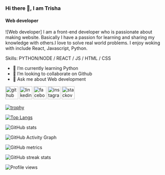 ### Hi there 👋, I am Trisha
#### Web developer
![Web developer]
I am a front-end developer who is passionate about making website.  Basically I have a passion for learning and sharing my knowledge with others.I love to solve real world problems. I enjoy woking with include React, Javascript, Python.

Skills: PYTHON/NODE / REACT / JS / HTML / CSS

- 🌱 I’m currently learning Python 
- 👯 I’m looking to collaborate on Github 
- 💬 Ask me about Web development 


[<img src='https://cdn.jsdelivr.net/npm/simple-icons@3.0.1/icons/github.svg' alt='github' height='40'>](https://github.com/Trisha-roy)  [<img src='https://cdn.jsdelivr.net/npm/simple-icons@3.0.1/icons/linkedin.svg' alt='linkedin' height='40'>](https://www.linkedin.com/in/Trisha/)  [<img src='https://cdn.jsdelivr.net/npm/simple-icons@3.0.1/icons/facebook.svg' alt='facebook' height='40'>](https://www.facebook.com/Trisha)  [<img src='https://cdn.jsdelivr.net/npm/simple-icons@3.0.1/icons/instagram.svg' alt='instagram' height='40'>](https://www.instagram.com/TRISHA/)  [<img src='https://cdn.jsdelivr.net/npm/simple-icons@3.0.1/icons/stackoverflow.svg' alt='stackoverflow' height='40'>](https://stackoverflow.com/users/Trisha)  

[![trophy](https://github-profile-trophy.vercel.app/?username=Trisha-roy)](https://github.com/ryo-ma/github-profile-trophy)

[![Top Langs](https://github-readme-stats.vercel.app/api/top-langs/?username=Trisha-roy)](https://github.com/anuraghazra/github-readme-stats)

![GitHub stats](https://github-readme-stats.vercel.app/api?username=Trisha-roy&show_icons=true)  

![GitHub Activity Graph](https://activity-graph.herokuapp.com/graph?username=Trisha-roy)  

![GitHub metrics](https://metrics.lecoq.io/Trisha-roy)  

![GitHub streak stats](https://github-readme-streak-stats.herokuapp.com/?user=Trisha-roy)  

![Profile views](https://gpvc.arturio.dev/Trisha-roy)  
